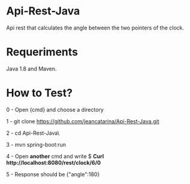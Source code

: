 # Api-Rest-Java
Api rest that calculates the angle between the two pointers of the clock.

# Requeriments
Java 1.8 and Maven.

# How to Test?
0 - Open {cmd} and choose a directory

1 - git clone https://github.com/jeancatarina/Api-Rest-Java.git

2 - cd Api-Rest-Java\

3 - mvn spring-boot:run

4 - Open <b>another</b> cmd and write $ <b>Curl http://localhost:8080/rest/clock/6/0 </b>

5 - Response should be {"angle":180}
